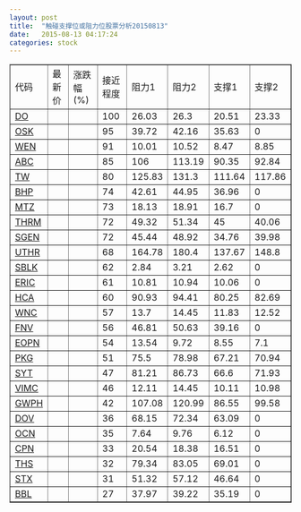 ```yaml
---
layout: post
title:  "触碰支撑位或阻力位股票分析20150813"
date:   2015-08-13 04:17:24
categories: stock
---
```

<script type="text/javascript">
var stockList = []
stockList.push('gb_do');
stockList.push('gb_osk');
stockList.push('gb_wen');
stockList.push('gb_abc');
stockList.push('gb_tw');
stockList.push('gb_bhp');
stockList.push('gb_mtz');
stockList.push('gb_thrm');
stockList.push('gb_sgen');
stockList.push('gb_uthr');
stockList.push('gb_sblk');
stockList.push('gb_eric');
stockList.push('gb_hca');
stockList.push('gb_wnc');
stockList.push('gb_fnv');
stockList.push('gb_eopn');
stockList.push('gb_pkg');
stockList.push('gb_syt');
stockList.push('gb_vimc');
stockList.push('gb_gwph');
stockList.push('gb_dov');
stockList.push('gb_ocn');
stockList.push('gb_cpn');
stockList.push('gb_ths');
stockList.push('gb_stx');
stockList.push('gb_bbl');
</script>
<table border="1">
 <tr>
 <td>代码</td>
 <td>最新价</td>
 <td>涨跌幅(%)</td>
 <td>接近程度</td>
 <td>阻力1</td>
 <td>阻力2</td>
 <td>支撑1</td>
 <td>支撑2</td>
</tr>
  <tr id="do" class="green">
  <td><a href="http://stock.finance.sina.com.cn/usstock/quotes/DO.html" target="_blank">DO</a></td><td></td><td></td><td>100</td><td>26.03</td><td>26.3</td><td>20.51</td><td>23.33</td></tr>
  <tr id="osk" class="red">
  <td><a href="http://stock.finance.sina.com.cn/usstock/quotes/OSK.html" target="_blank">OSK</a></td><td></td><td></td><td>95</td><td>39.72</td><td>42.16</td><td>35.63</td><td>0</td></tr>
  <tr id="wen" class="red">
  <td><a href="http://stock.finance.sina.com.cn/usstock/quotes/WEN.html" target="_blank">WEN</a></td><td></td><td></td><td>91</td><td>10.01</td><td>10.52</td><td>8.47</td><td>8.85</td></tr>
  <tr id="abc" class="red">
  <td><a href="http://stock.finance.sina.com.cn/usstock/quotes/ABC.html" target="_blank">ABC</a></td><td></td><td></td><td>85</td><td>106</td><td>113.19</td><td>90.35</td><td>92.84</td></tr>
  <tr id="tw" class="red">
  <td><a href="http://stock.finance.sina.com.cn/usstock/quotes/TW.html" target="_blank">TW</a></td><td></td><td></td><td>80</td><td>125.83</td><td>131.3</td><td>111.64</td><td>117.86</td></tr>
  <tr id="bhp" class="green">
  <td><a href="http://stock.finance.sina.com.cn/usstock/quotes/BHP.html" target="_blank">BHP</a></td><td></td><td></td><td>74</td><td>42.61</td><td>44.95</td><td>36.96</td><td>0</td></tr>
  <tr id="mtz" class="red">
  <td><a href="http://stock.finance.sina.com.cn/usstock/quotes/MTZ.html" target="_blank">MTZ</a></td><td></td><td></td><td>73</td><td>18.13</td><td>18.91</td><td>16.7</td><td>0</td></tr>
  <tr id="thrm" class="red">
  <td><a href="http://stock.finance.sina.com.cn/usstock/quotes/THRM.html" target="_blank">THRM</a></td><td></td><td></td><td>72</td><td>49.32</td><td>51.34</td><td>45</td><td>40.06</td></tr>
  <tr id="sgen" class="red">
  <td><a href="http://stock.finance.sina.com.cn/usstock/quotes/SGEN.html" target="_blank">SGEN</a></td><td></td><td></td><td>72</td><td>45.44</td><td>48.92</td><td>34.76</td><td>39.98</td></tr>
  <tr id="uthr" class="red">
  <td><a href="http://stock.finance.sina.com.cn/usstock/quotes/UTHR.html" target="_blank">UTHR</a></td><td></td><td></td><td>68</td><td>164.78</td><td>180.4</td><td>137.67</td><td>148.8</td></tr>
  <tr id="sblk" class="green">
  <td><a href="http://stock.finance.sina.com.cn/usstock/quotes/SBLK.html" target="_blank">SBLK</a></td><td></td><td></td><td>62</td><td>2.84</td><td>3.21</td><td>2.62</td><td>0</td></tr>
  <tr id="eric" class="green">
  <td><a href="http://stock.finance.sina.com.cn/usstock/quotes/ERIC.html" target="_blank">ERIC</a></td><td></td><td></td><td>61</td><td>10.81</td><td>10.94</td><td>10.06</td><td>0</td></tr>
  <tr id="hca" class="red">
  <td><a href="http://stock.finance.sina.com.cn/usstock/quotes/HCA.html" target="_blank">HCA</a></td><td></td><td></td><td>60</td><td>90.93</td><td>94.41</td><td>80.25</td><td>82.69</td></tr>
  <tr id="wnc" class="red">
  <td><a href="http://stock.finance.sina.com.cn/usstock/quotes/WNC.html" target="_blank">WNC</a></td><td></td><td></td><td>57</td><td>13.7</td><td>14.45</td><td>11.83</td><td>12.52</td></tr>
  <tr id="fnv" class="green">
  <td><a href="http://stock.finance.sina.com.cn/usstock/quotes/FNV.html" target="_blank">FNV</a></td><td></td><td></td><td>56</td><td>46.81</td><td>50.63</td><td>39.16</td><td>0</td></tr>
  <tr id="eopn" class="green">
  <td><a href="http://stock.finance.sina.com.cn/usstock/quotes/EOPN.html" target="_blank">EOPN</a></td><td></td><td></td><td>54</td><td>13.54</td><td>9.72</td><td>8.55</td><td>7.1</td></tr>
  <tr id="pkg" class="green">
  <td><a href="http://stock.finance.sina.com.cn/usstock/quotes/PKG.html" target="_blank">PKG</a></td><td></td><td></td><td>51</td><td>75.5</td><td>78.98</td><td>67.21</td><td>70.94</td></tr>
  <tr id="syt" class="red">
  <td><a href="http://stock.finance.sina.com.cn/usstock/quotes/SYT.html" target="_blank">SYT</a></td><td></td><td></td><td>47</td><td>81.21</td><td>86.73</td><td>66.6</td><td>71.93</td></tr>
  <tr id="vimc" class="green">
  <td><a href="http://stock.finance.sina.com.cn/usstock/quotes/VIMC.html" target="_blank">VIMC</a></td><td></td><td></td><td>46</td><td>12.11</td><td>14.45</td><td>10.11</td><td>10.98</td></tr>
  <tr id="gwph" class="green">
  <td><a href="http://stock.finance.sina.com.cn/usstock/quotes/GWPH.html" target="_blank">GWPH</a></td><td></td><td></td><td>42</td><td>107.08</td><td>120.99</td><td>86.55</td><td>99.58</td></tr>
  <tr id="dov" class="green">
  <td><a href="http://stock.finance.sina.com.cn/usstock/quotes/DOV.html" target="_blank">DOV</a></td><td></td><td></td><td>36</td><td>68.15</td><td>72.34</td><td>63.09</td><td>0</td></tr>
  <tr id="ocn" class="green">
  <td><a href="http://stock.finance.sina.com.cn/usstock/quotes/OCN.html" target="_blank">OCN</a></td><td></td><td></td><td>35</td><td>7.64</td><td>9.76</td><td>6.12</td><td>0</td></tr>
  <tr id="cpn" class="green">
  <td><a href="http://stock.finance.sina.com.cn/usstock/quotes/CPN.html" target="_blank">CPN</a></td><td></td><td></td><td>33</td><td>20.54</td><td>18.38</td><td>16.51</td><td>0</td></tr>
  <tr id="ths" class="red">
  <td><a href="http://stock.finance.sina.com.cn/usstock/quotes/THS.html" target="_blank">THS</a></td><td></td><td></td><td>32</td><td>79.34</td><td>83.05</td><td>69.01</td><td>0</td></tr>
  <tr id="stx" class="green">
  <td><a href="http://stock.finance.sina.com.cn/usstock/quotes/STX.html" target="_blank">STX</a></td><td></td><td></td><td>31</td><td>51.32</td><td>57.12</td><td>46.64</td><td>0</td></tr>
  <tr id="bbl" class="green">
  <td><a href="http://stock.finance.sina.com.cn/usstock/quotes/BBL.html" target="_blank">BBL</a></td><td></td><td></td><td>27</td><td>37.97</td><td>39.22</td><td>35.19</td><td>0</td></tr>
</table>
